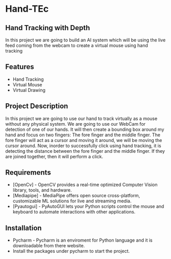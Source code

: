 # Hand-TEc

## Hand Tracking with Depth


In this project we are going to build an AI system which will be using the live feed coming from the webcam to create a virtual mouse using hand tracking

## Features

- Hand Tracking
- Virtual Mouse
- Virtual Drawing

## Project Description

In this project we are going to use our hand to track virtually as a mouse without any physical system. We are going to use our WebCam for detection of one of our hands. It will then create a bounding box around my hand and focus on two fingers: The fore finger and the middle finger. The fore finger will act as a cursor and moving it around, we will be moving the cursor around. Now, inorder to successfully click using hand tracking, it is detecting the distance between the fore finger and the middle finger. If they are joined together, then it will perform a click.


## Requirements


- [OpenCv] - OpenCV provides a real-time optimized Computer Vision library, tools, and hardware.
- [Mediapipe] - MediaPipe offers open source cross-platform, customizable ML solutions for live and streaming media.
- [Pyautogui] - PyAutoGUI lets your Python scripts control the mouse and keyboard to automate interactions with other applications.


## Installation

- Pycharm - Pycharm is an enviroment for Python language and it is downloadable from there website.
- Install the packages under pycharm to start the project.



